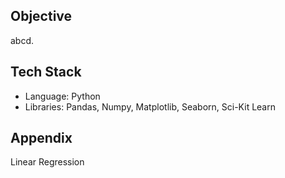## Objective

abcd.

## Tech Stack

- Language: Python
- Libraries: Pandas, Numpy, Matplotlib, Seaborn, Sci-Kit Learn

## Appendix

Linear Regression
